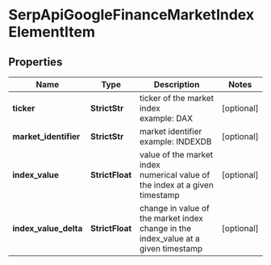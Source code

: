 # SerpApiGoogleFinanceMarketIndexElementItem


## Properties

| Name | Type | Description | Notes |
|------------ | ------------- | ------------- | -------------|
**ticker** | **StrictStr** | ticker of the market index<br>example: DAX |[optional]|
**market_identifier** | **StrictStr** | market identifier<br>example: INDEXDB |[optional]|
**index_value** | **StrictFloat** | value of the market index<br>numerical value of the index at a given timestamp |[optional]|
**index_value_delta** | **StrictFloat** | change in value of the market index<br>change in the index_value at a given timestamp |[optional]|